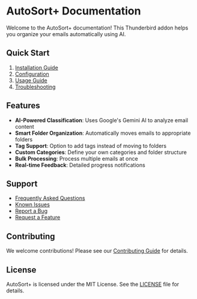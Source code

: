 # AutoSort+ Documentation

Welcome to the AutoSort+ documentation! This Thunderbird addon helps you organize your emails automatically using AI.

## Quick Start

1. [Installation Guide](installation.md)
2. [Configuration](configuration.md)
3. [Usage Guide](usage.md)
4. [Troubleshooting](troubleshooting.md)

## Features

- **AI-Powered Classification**: Uses Google's Gemini AI to analyze email content
- **Smart Folder Organization**: Automatically moves emails to appropriate folders
- **Tag Support**: Option to add tags instead of moving to folders
- **Custom Categories**: Define your own categories and folder structure
- **Bulk Processing**: Process multiple emails at once
- **Real-time Feedback**: Detailed progress notifications

## Support

- [Frequently Asked Questions](faq.md)
- [Known Issues](known-issues.md)
- [Report a Bug](https://github.com/Nigel1992/AutoSort-Plus/issues/new?template=bug_report.md)
- [Request a Feature](https://github.com/Nigel1992/AutoSort-Plus/issues/new?template=feature_request.md)

## Contributing

We welcome contributions! Please see our [Contributing Guide](contributing.md) for details.

## License

AutoSort+ is licensed under the MIT License. See the [LICENSE](https://github.com/Nigel1992/AutoSort-Plus/blob/main/LICENSE) file for details. 